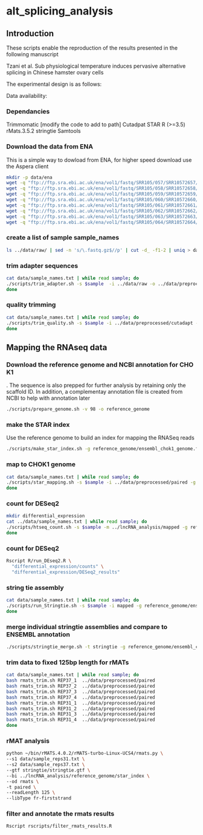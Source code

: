 # alt_splicing_analysis

## Introduction
These scripts  enable the reproduction of the results presented in the following manuscript

Tzani et al. Sub physiological temperature induces pervasive alternative splicing in Chinese hamster ovary cells

The experimental design is as follows:

Data availability:

### Dependancies
Trimmomatic [modify the code to add to path]
Cutadpat
STAR
R (>=3.5)
rMats.3.5.2
stringtie 
Samtools

### Download the data from ENA
This is a simple way to dowload from ENA, for higher speed download use the
Aspera client
```bash
mkdir -p data/ena
wget -q "ftp://ftp.sra.ebi.ac.uk/ena/vol1/fastq/SRR105/057/SRR10572657/*" -P data/ena || { handle ; error ; }&
wget -q "ftp://ftp.sra.ebi.ac.uk/ena/vol1/fastq/SRR105/058/SRR10572658/*" -P data/ena || { handle ; error ; }&
wget -q "ftp://ftp.sra.ebi.ac.uk/ena/vol1/fastq/SRR105/059/SRR10572659/*" -P data/ena || { handle ; error ; }&
wget -q "ftp://ftp.sra.ebi.ac.uk/ena/vol1/fastq/SRR105/060/SRR10572660/*" -P data/ena || { handle ; error ; }&
wget -q "ftp://ftp.sra.ebi.ac.uk/ena/vol1/fastq/SRR105/061/SRR10572661/*" -P data/ena || { handle ; error ; }&
wget -q "ftp://ftp.sra.ebi.ac.uk/ena/vol1/fastq/SRR105/062/SRR10572662/*" -P data/ena || { handle ; error ; }&
wget -q "ftp://ftp.sra.ebi.ac.uk/ena/vol1/fastq/SRR105/063/SRR10572663/*" -P data/ena || { handle ; error ; }&
wget -q "ftp://ftp.sra.ebi.ac.uk/ena/vol1/fastq/SRR105/064/SRR10572664/*" -P data/ena || { handle ; error ; }
```

### create a list of sample sample_names
```bash
ls ../data/raw/ | sed -n 's/\.fastq.gz$//p' | cut -d_ -f1-2 | uniq > data/sample_names.txt
```

### trim adapter sequences
```bash
cat data/sample_names.txt | while read sample; do
./scripts/trim_adapter.sh -s $sample  -i ../data/raw -o ../data/preprocessed/cutadapt&
done
```

### quality trimming
```bash
cat data/sample_names.txt | while read sample; do
./scripts/trim_quality.sh -s $sample -i ../data/preprocessed/cutadapt -o../data/preprocessed
done
```

## Mapping the RNAseq data
### Download the reference genome and NCBI annotation for CHO K1
. The sequence is also prepped for further analysis by retaining only the scaffold ID.
In addition, a complementay annotation file is created from NCBI to help with annotation later
```bash
./scripts/prepare_genome.sh -v 98 -o reference_genome
```
### make the STAR index
Use the reference genome to build an index for mapping the RNASeq reads
```bash
./scripts/make_star_index.sh -g reference_genome/ensembl_chok1_genome.fa -a reference_genome/ensembl_chok1_genome.gtf -p 32 -d reference_genome
```

### map to CHOK1 genome
```bash
cat data/sample_names.txt | while read sample; do
./scripts/star_mapping.sh -s $sample -i ../data/preprocessed/paired -g reference_genome/star_index -o mapped -p 32
done
```

### count for DESeq2
```bash
mkdir differential_expression
cat ../data/sample_names.txt | while read sample; do
./scripts/htseq_count.sh -s $sample -m ../lncRNA_analysis/mapped -g reference_genome/ensembl_chok1_genome.gtf -o differential_expression/counts&
done
```

### count for DESeq2
```bash
Rscript R/run_DEseq2.R \
  "differential_expression/counts" \
  "differential_expression/DESeq2_results"
```

### string tie assembly
```bash
cat data/sample_names.txt | while read sample; do
./scripts/run_Stringtie.sh -s $sample -i mapped -g reference_genome/ensembl_chok1_genome.gtf -o stringtie -p 32
done
```

### merge individual stringtie assemblies and compare to ENSEMBL annotation
```bash
./scripts/stringtie_merge.sh -t stringtie -g reference_genome/ensembl_chok1_genome.gtf
```



### trim data to fixed 125bp length for rMATs
```bash
cat data/sample_names.txt | while read sample; do
bash rmats_trim.sh REP37_1  ../data/preprocessed/paired
bash rmats_trim.sh REP37_2  ../data/preprocessed/paired
bash rmats_trim.sh REP37_3  ../data/preprocessed/paired
bash rmats_trim.sh REP37_4  ../data/preprocessed/paired
bash rmats_trim.sh REP31_1  ../data/preprocessed/paired
bash rmats_trim.sh REP31_2  ../data/preprocessed/paired
bash rmats_trim.sh REP31_3  ../data/preprocessed/paired
bash rmats_trim.sh REP31_4  ../data/preprocessed/paired
done
```


### rMAT analysis
```bash
python ~/bin/rMATS.4.0.2/rMATS-turbo-Linux-UCS4/rmats.py \
--s1 data/sample_reps31.txt \
--s2 data/sample_reps37.txt \
--gtf stringtie/stringtie.gtf \
--bi ../lncRNA_analysis/reference_genome/star_index \
--od rmats \
-t paired \
--readLength 125 \
--libType fr-firststrand
```



### filter and annotate the rmats results
```bash
Rscript rscripts/filter_rmats_results.R
```
